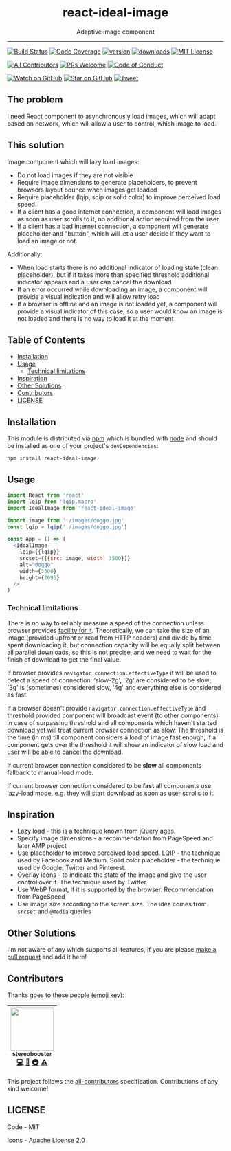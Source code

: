 <div align="center">
<h1>react-ideal-image</h1>

<p>Adaptive image component</p>
</div>

<hr />

[![Build Status][build-badge]][build]
[![Code Coverage][coverage-badge]][coverage]
[![version][version-badge]][package]
[![downloads][downloads-badge]][npmtrends]
[![MIT License][license-badge]][license]

[![All Contributors](https://img.shields.io/badge/all_contributors-1-orange.svg?style=flat-square)](#contributors)
[![PRs Welcome][prs-badge]][prs]
[![Code of Conduct][coc-badge]][coc]

[![Watch on GitHub][github-watch-badge]][github-watch]
[![Star on GitHub][github-star-badge]][github-star]
[![Tweet][twitter-badge]][twitter]

## The problem

I need React component to asynchronously load images, which will adapt based on network, which will allow a user to control, which image to load.

## This solution

Image component which will lazy load images:

- Do not load images if they are not visible
- Require image dimensions to generate placeholders, to prevent browsers layout bounce when images get loaded
- Require placeholder (lqip, sqip or solid color) to improve perceived load speed.
- If a client has a good internet connection, a component will load images as soon as user scrolls to it, no additional action required from the user.
- If a client has a bad internet connection, a component will generate placeholder and "button", which will let a user decide if they want to load an image or not.

Additionally:

- When load starts there is no additional indicator of loading state (clean placeholder), but if it takes more than specified threshold additional indicator appears and a user can cancel the download
- If an error occurred while downloading an image, a component will provide a visual indication and will allow retry load
- If a browser is offline and an image is not loaded yet, a component will provide a visual indicator of this case, so a user would know an image is not loaded and there is no way to load it at the moment

## Table of Contents

<!-- START doctoc generated TOC please keep comment here to allow auto update -->
<!-- DON'T EDIT THIS SECTION, INSTEAD RE-RUN doctoc TO UPDATE -->

- [Installation](#installation)
- [Usage](#usage)
  - [Technical limitations](#technical-limitations)
- [Inspiration](#inspiration)
- [Other Solutions](#other-solutions)
- [Contributors](#contributors)
- [LICENSE](#license)

<!-- END doctoc generated TOC please keep comment here to allow auto update -->

## Installation

This module is distributed via [npm][npm] which is bundled with [node][node] and
should be installed as one of your project's `devDependencies`:

```
npm install react-ideal-image
```

## Usage

```js
import React from 'react'
import lqip from 'lqip.macro'
import IdealImage from 'react-ideal-image'

import image from './images/doggo.jpg'
const lqip = lqip('./images/doggo.jpg')

const App = () => (
  <IdealImage
    lqip={{lqip}}
    srcset={[{src: image, width: 3500}]}
    alt="doggo"
    width={3500}
    height={2095}
  />
)
```

### Technical limitations

There is no way to reliably measure a speed of the connection unless browser provides [facility for it](https://developer.mozilla.org/en-US/docs/Web/API/NetworkInformation/effectiveType). Theoretically, we can take the size of an image (provided upfront or read from HTTP headers) and divide by time spent downloading it, but connection capacity will be equally split between all parallel downloads, so this is not precise, and we need to wait for the finish of download to get the final value.

If browser provides `navigator.connection.effectiveType` it will be used to detect a speed of connection: 'slow-2g', '2g' are considered to be slow; '3g' is (sometimes) considered slow, '4g' and everything else is considered as fast.

If a browser doesn't provide `navigator.connection.effectiveType` and threshold provided component will broadcast event (to other components) in case of surpassing threshold and all components which haven't started download yet will treat current browser connection as slow. The threshold is the time (in ms) till component considers a load of image fast enough, if a component gets over the threshold it will show an indicator of slow load and user will be able to cancel the download.

If current browser connection considered to be **slow** all components fallback to manual-load mode.

If current browser connection considered to be **fast** all components use lazy-load mode, e.g. they will start download as soon as user scrolls to it.

## Inspiration

- Lazy load - this is a technique known from jQuery ages.
- Specify image dimensions - a recommendation from PageSpeed and later AMP project
- Use placeholder to improve perceived load speed. LQIP - the technique used by Facebook and Medium. Solid color placeholder - the technique used by Google, Twitter and Pinterest.
- Overlay icons - to indicate the state of the image and give the user control over it. The technique used by Twitter.
- Use WebP format, if it is supported by the browser. Recommendation from PageSpeed
- Use image size according to the screen size. The idea comes from `srcset` and `@media` queries

## Other Solutions

I'm not aware of any which supports all features, if you are please [make a pull request][prs] and add it here!

## Contributors

Thanks goes to these people ([emoji key][emojis]):

<!-- ALL-CONTRIBUTORS-LIST:START - Do not remove or modify this section -->

<!-- prettier-ignore -->
| [<img src="https://avatars3.githubusercontent.com/u/179534?s=460&v=4" width="100px;"/><br /><sub><b>stereobooster</b></sub>](https://github.com/stereobooster)<br />[💻](https://github.com/stereobooster/react-ideal-image/commits?author=stereobooster "Code") [📖](https://github.com/stereobooster/react-ideal-image/commits?author=stereobooster "Documentation") [🚇](#infra-stereobooster "Infrastructure (Hosting, Build-Tools, etc)") [⚠️](https://github.com/stereobooster/react-ideal-image/commits?author=stereobooster "Tests") |
| :---: |

<!-- ALL-CONTRIBUTORS-LIST:END -->

This project follows the [all-contributors][all-contributors] specification.
Contributions of any kind welcome!

## LICENSE

Code - MIT

Icons - [Apache License 2.0](https://github.com/google/material-design-icons/blob/master/LICENSE)

[npm]: https://www.npmjs.com/
[node]: https://nodejs.org
[build-badge]: https://img.shields.io/travis/stereobooster/react-ideal-image.svg?style=flat-square
[build]: https://travis-ci.org/stereobooster/react-ideal-image
[coverage-badge]: https://img.shields.io/codecov/c/github/stereobooster/react-ideal-image.svg?style=flat-square
[coverage]: https://codecov.io/github/stereobooster/react-ideal-image
[version-badge]: https://img.shields.io/npm/v/react-ideal-image.svg?style=flat-square
[package]: https://www.npmjs.com/package/react-ideal-image
[downloads-badge]: https://img.shields.io/npm/dm/react-ideal-image.svg?style=flat-square
[npmtrends]: http://www.npmtrends.com/react-ideal-image
[license-badge]: https://img.shields.io/npm/l/react-ideal-image.svg?style=flat-square
[license]: https://github.com/stereobooster/react-ideal-image/blob/master/LICENSE
[prs-badge]: https://img.shields.io/badge/PRs-welcome-brightgreen.svg?style=flat-square
[prs]: http://makeapullrequest.com
[donate-badge]: https://img.shields.io/badge/$-support-green.svg?style=flat-square
[coc-badge]: https://img.shields.io/badge/code%20of-conduct-ff69b4.svg?style=flat-square
[coc]: https://github.com/stereobooster/react-ideal-image/blob/master/other/CODE_OF_CONDUCT.md
[github-watch-badge]: https://img.shields.io/github/watchers/stereobooster/react-ideal-image.svg?style=social
[github-watch]: https://github.com/stereobooster/react-ideal-image/watchers
[github-star-badge]: https://img.shields.io/github/stars/stereobooster/react-ideal-image.svg?style=social
[github-star]: https://github.com/stereobooster/react-ideal-image/stargazers
[twitter]: https://twitter.com/intent/tweet?text=Check%20out%20react-ideal-image%20by%20%40stereobooster%20https%3A%2F%2Fgithub.com%2Fstereobooster%2Freact-ideal-image%20%F0%9F%91%8D
[twitter-badge]: https://img.shields.io/twitter/url/https/github.com/stereobooster/react-ideal-image.svg?style=social
[emojis]: https://github.com/stereobooster/all-contributors#emoji-key
[all-contributors]: https://github.com/stereobooster/all-contributors

